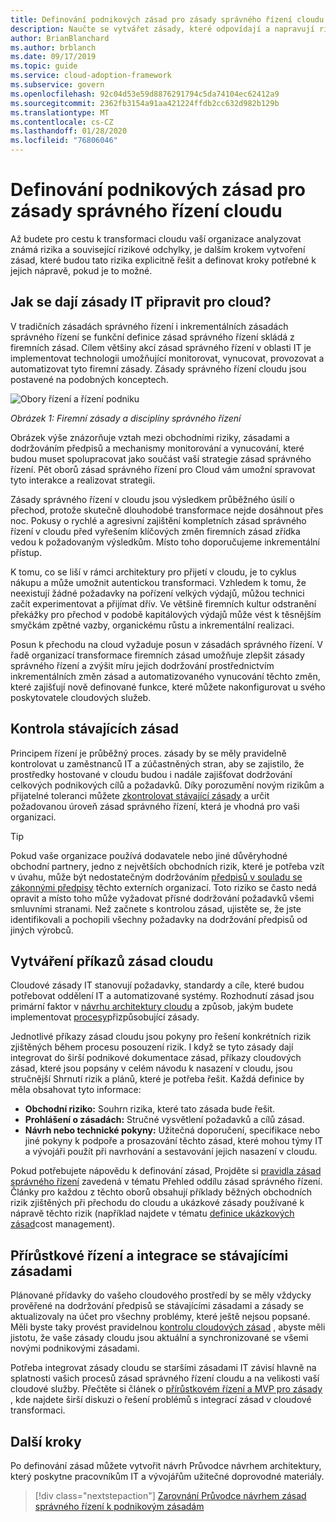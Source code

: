 ```yaml
---
title: Definování podnikových zásad pro zásady správného řízení cloudu
description: Naučte se vytvářet zásady, které odpovídají a napravují rizika.
author: BrianBlanchard
ms.author: brblanch
ms.date: 09/17/2019
ms.topic: guide
ms.service: cloud-adoption-framework
ms.subservice: govern
ms.openlocfilehash: 92c04d53e59d8876291794c5da74104ec62412a9
ms.sourcegitcommit: 2362fb3154a91aa421224ffdb2cc632d982b129b
ms.translationtype: MT
ms.contentlocale: cs-CZ
ms.lasthandoff: 01/28/2020
ms.locfileid: "76806046"
---
```

# <a name="define-corporate-policy-for-cloud-governance"></a>Definování podnikových zásad pro zásady správného řízení cloudu

Až budete pro cestu k transformaci cloudu vaší organizace analyzovat známá rizika a související rizikové odchylky, je dalším krokem vytvoření zásad, které budou tato rizika explicitně řešit a definovat kroky potřebné k jejich nápravě, pokud je to možné.

<!-- markdownlint-disable MD026 -->

## <a name="how-can-corporate-it-policy-become-cloud-ready"></a>Jak se dají zásady IT připravit pro cloud?

V tradičních zásadách správného řízení i inkrementálních zásadách správného řízení se funkční definice zásad správného řízení skládá z firemních zásad. Cílem většiny akcí zásad správného řízení v oblasti IT je implementovat technologii umožňující monitorovat, vynucovat, provozovat a automatizovat tyto firemní zásady. Zásady správného řízení cloudu jsou postavené na podobných konceptech.

![Obory řízení a řízení podniku](../../_images/operational-transformation-govern-highres.png)

*Obrázek 1: Firemní zásady a disciplíny správného řízení*

Obrázek výše znázorňuje vztah mezi obchodními riziky, zásadami a dodržováním předpisů a mechanismy monitorování a vynucování, které budou muset spolupracovat jako součást vaší strategie zásad správného řízení. Pět oborů zásad správného řízení pro Cloud vám umožní spravovat tyto interakce a realizovat strategii.

Zásady správného řízení v cloudu jsou výsledkem průběžného úsilí o přechod, protože skutečně dlouhodobé transformace nejde dosáhnout přes noc. Pokusy o rychlé a agresivní zajištění kompletních zásad správného řízení v cloudu před vyřešením klíčových změn firemních zásad zřídka vedou k požadovaným výsledkům. Místo toho doporučujeme inkrementální přístup.

K tomu, co se liší v rámci architektury pro přijetí v cloudu, je to cyklus nákupu a může umožnit autentickou transformaci. Vzhledem k tomu, že neexistují žádné požadavky na pořízení velkých výdajů, můžou technici začít experimentovat a přijímat dřív. Ve většině firemních kultur odstranění překážky pro přechod v podobě kapitálových výdajů může vést k těsnějším smyčkám zpětné vazby, organickému růstu a inkrementální realizaci.

Posun k přechodu na cloud vyžaduje posun v zásadách správného řízení. V řadě organizací transformace firemních zásad umožňuje zlepšit zásady správného řízení a zvýšit míru jejich dodržování prostřednictvím inkrementálních změn zásad a automatizovaného vynucování těchto změn, které zajišťují nově definované funkce, které můžete nakonfigurovat u svého poskytovatele cloudových služeb.

<!-- markdownlint-enable MD026 -->

## <a name="review-existing-policies"></a>Kontrola stávajících zásad

Principem řízení je průběžný proces. zásady by se měly pravidelně kontrolovat u zaměstnanců IT a zúčastněných stran, aby se zajistilo, že prostředky hostované v cloudu budou i nadále zajišťovat dodržování celkových podnikových cílů a požadavků. Díky porozumění novým rizikům a přijatelné toleranci můžete [zkontrolovat stávající zásady](./cloud-policy-review.md) a určit požadovanou úroveň zásad správného řízení, která je vhodná pro vaši organizaci.

> [!TIP]
> Pokud vaše organizace používá dodavatele nebo jiné důvěryhodné obchodní partnery, jedno z největších obchodních rizik, které je potřeba vzít v úvahu, může být nedostatečným dodržováním [předpisů v souladu se zákonnými předpisy](./regulatory-compliance.md) těchto externích organizací. Toto riziko se často nedá opravit a místo toho může vyžadovat přísné dodržování požadavků všemi smluvními stranami. Než začnete s kontrolou zásad, ujistěte se, že jste identifikovali a pochopili všechny požadavky na dodržování předpisů od jiných výrobců.

## <a name="create-cloud-policy-statements"></a>Vytváření příkazů zásad cloudu

Cloudové zásady IT stanovují požadavky, standardy a cíle, které budou potřebovat oddělení IT a automatizované systémy. Rozhodnutí zásad jsou primární faktor v [návrhu architektury cloudu](./governance-alignment.md) a způsob, jakým budete implementovat [procesy](./processes.md)přizpůsobující zásady.

Jednotlivé příkazy zásad cloudu jsou pokyny pro řešení konkrétních rizik zjištěných během procesu posouzení rizik. I když se tyto zásady dají integrovat do širší podnikové dokumentace zásad, příkazy cloudových zásad, které jsou popsány v celém návodu k nasazení v cloudu, jsou stručnější Shrnutí rizik a plánů, které je potřeba řešit. Každá definice by měla obsahovat tyto informace:

- **Obchodní riziko:** Souhrn rizika, které tato zásada bude řešit.
- **Prohlášení o zásadách:** Stručné vysvětlení požadavků a cílů zásad.
- **Návrh nebo technické pokyny:** Užitečná doporučení, specifikace nebo jiné pokyny k podpoře a prosazování těchto zásad, které mohou týmy IT a vývojáři použít při navrhování a sestavování jejich nasazení v cloudu.

Pokud potřebujete nápovědu k definování zásad, Projděte si [pravidla zásad správného řízení](../governance-disciplines.md) zavedená v tématu Přehled oddílu zásad správného řízení. Články pro každou z těchto oborů obsahují příklady běžných obchodních rizik zjištěných při přechodu do cloudu a ukázkové zásady používané k nápravě těchto rizik (například najdete v tématu [definice ukázkových zásad](../cost-management/policy-statements.md)cost management).

## <a name="incremental-governance-and-integrating-with-existing-policy"></a>Přírůstkové řízení a integrace se stávajícími zásadami

Plánované přídavky do vašeho cloudového prostředí by se měly vždycky prověřené na dodržování předpisů se stávajícími zásadami a zásady se aktualizovaly na účet pro všechny problémy, které ještě nejsou popsané. Měli byste taky provést pravidelnou [kontrolu cloudových zásad](./cloud-policy-review.md) , abyste měli jistotu, že vaše zásady cloudu jsou aktuální a synchronizované se všemi novými podnikovými zásadami.

Potřeba integrovat zásady cloudu se staršími zásadami IT závisí hlavně na splatnosti vašich procesů zásad správného řízení cloudu a na velikosti vaší cloudové služby. Přečtěte si článek o [přírůstkovém řízení a MVP pro zásady](./index.md) , kde najdete širší diskuzi o řešení problémů s integrací zásad v cloudové transformaci.

## <a name="next-steps"></a>Další kroky

Po definování zásad můžete vytvořit návrh Průvodce návrhem architektury, který poskytne pracovníkům IT a vývojářům užitečné doprovodné materiály.

> [!div class="nextstepaction"]
> [Zarovnání Průvodce návrhem zásad správného řízení k podnikovým zásadám](./governance-alignment.md)
